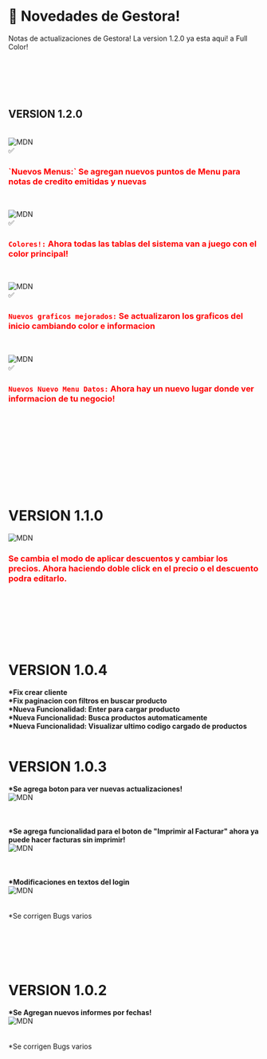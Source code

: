 # :large_blue_diamond: Novedades de Gestora!
Notas de actualizaciones de Gestora!
La version 1.2.0 ya esta aqui! a Full Color!
 <br> <br> <br> <br> <br> <br>
## VERSION 1.2.0
 <br>
 <img src="https://user-images.githubusercontent.com/36174147/218581770-58f5d26e-fec6-4127-af64-d3f1a9ccafad.png"
      alt="MDN"
      style="whidth:50px; margin: 1px solid black;">
       <br>
 ✅<h3 style="color: red;">`Nuevos Menus:` Se agregan nuevos puntos de Menu para notas de credito emitidas y nuevas</h3>
   <br>
  
 <img src="https://user-images.githubusercontent.com/36174147/218582009-ea4a505b-c783-4595-be4e-75b41fd9bf05.png"
      alt="MDN"
      style="whidth:50px; margin: 1px solid black;"> <br>
  ✅ <h3 style="color: red;">`Colores!:` Ahora todas las tablas del sistema van a juego con el color principal!</h3>
 <br>
 
 <img src="https://user-images.githubusercontent.com/36174147/218583220-b5599542-d12c-439b-acd6-6c7bf746a6ae.png"
      alt="MDN"
      style="whidth:50px; margin: 1px solid black;"> <br>
  ✅ <h3 style="color: red;">`Nuevos graficos mejorados:` Se actualizaron los graficos del inicio cambiando color e informacion</h3>
 <br>
 
  <img src="https://user-images.githubusercontent.com/36174147/218583591-c1153e5d-4f8e-43f2-9f4e-8c01ecee537b.png"
      alt="MDN"
      style="whidth:50px; margin: 1px solid black;"> <br>
  ✅ <h3 style="color: red;">`Nuevos Nuevo Menu Datos:` Ahora hay un nuevo lugar donde ver informacion de tu negocio!</h3>


 <br> <br> <br> <br> <br> <br> <br> <br> <br> 


# VERSION 1.1.0
 <img src="https://user-images.githubusercontent.com/36174147/215297547-8750942a-e700-4dd0-9ebe-8b1baa7dcbf4.png"
      alt="MDN"
      style="whidth:50px; margin: 1px solid black;">
  <h3 style="color: red;">Se cambia el modo de aplicar descuentos y cambiar los precios. Ahora haciendo doble click en el precio o el descuento podra editarlo.</h3>

 <br> <br> <br> <br> <br> <br>


# VERSION 1.0.4

<div>
     <b> *Fix crear cliente</b><br>
     <b> *Fix paginacion con filtros en buscar producto</b><br>
     <b> *Nueva Funcionalidad: Enter para cargar producto</b><br>
     <b> *Nueva Funcionalidad: Busca productos automaticamente</b><br>
     <b> *Nueva Funcionalidad: Visualizar ultimo codigo cargado de productos </b><br>
     <br>


</div>


# VERSION 1.0.3

<div>
     <b> *Se agrega boton para ver nuevas actualizaciones!</b>
     <br>
     <img src="https://user-images.githubusercontent.com/36174147/202056373-d4659181-53ef-49ac-a9b5-e0bab813be31.png"
      alt="MDN"
      style="whidth:50px; margin: 1px solid black;">


</div>
<br>
<br>
<br>
<div>
      <b>*Se agrega funcionalidad para el boton de "Imprimir al Facturar" ahora ya puede hacer facturas sin imprimir!</b>
     <br>
      <img src="https://user-images.githubusercontent.com/36174147/202056989-411d58c0-3f99-4a79-888a-40e6061b6414.png"
      alt="MDN"
      style="whidth:50px">
</div>
<br>
<br>
<br>
<div>
      <b>*Modificaciones en textos del login</b>
     <br>
      <img src="https://user-images.githubusercontent.com/36174147/202057069-d10988d6-1aa8-4ab6-bea8-f9c03e0d7d99.png"
      alt="MDN"
      style="whidth:50px">
</div>

<br>
<br>
*Se corrigen Bugs varios

<br>
<br>
<br>
<br>
<br>
<br>

# VERSION 1.0.2

<div>
     <b>*Se Agregan nuevos informes por fechas!</b>
     <br>
      <img src="https://user-images.githubusercontent.com/36174147/202061487-8f14681c-9374-4385-b124-678038d90080.png"
      alt="MDN"
      style="whidth:50px">
</div>
<br>
<br>
*Se corrigen Bugs varios

